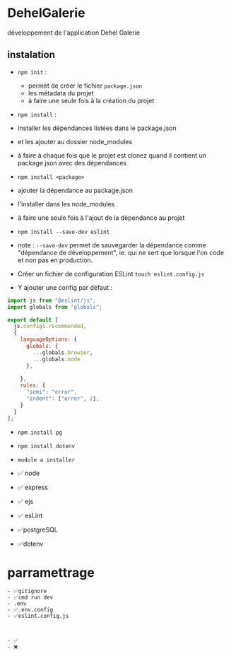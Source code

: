 # DehelGalerie
développement de l'application Dehel Galerie

## instalation


- `npm init` : 
  - permet de créer le fichier `package.json`
  - les métadata du projet
  - à faire une seule fois à la création du projet

- `npm install` :
 - installer les dépendances listées dans le package.json
 - et les ajouter au dossier node_modules
 - à faire à chaque fois que le projet est clonez quand il contient un package.json avec des dépendances

- `npm install <package>`
 - ajouter la dépendance au package.json
 - l'installer dans les node_modules
 - à faire une seule fois à l'ajout de la dépendance au projet

- `npm install --save-dev eslint`
 - note : `--save-dev` permet de sauvegarder la dépendance comme "dépendance de développement", ie. qui ne sert que lorsque l'on code et non pas en production.
 - Créer un fichier de configuration ESLint `touch eslint.config.js`
 - Y ajouter une config par défaut :

```js
import js from "@eslint/js";
import globals from "globals";

export default [
  js.configs.recommended,
  {
    languageOptions: {
      globals: {
        ...globals.browser,
        ...globals.node
      },
      
    },
    rules: {
      "semi": "error",
      "indent": ["error", 2],
    }
  }
];
```
- `npm install pg`
- `npm install dotenv`










- `module a installer`
 - ✅ node
 - ✅ express
 - ✅ ejs
 - ✅ esLint
 - ✅postgreSQL
 - ✅dotenv






# parramettrage

```
- ✅gitignore
- ✅cmd run dev
- .env
- ✅.env.config
- ✅eslint.config.js



- ✅
- ❌


```

